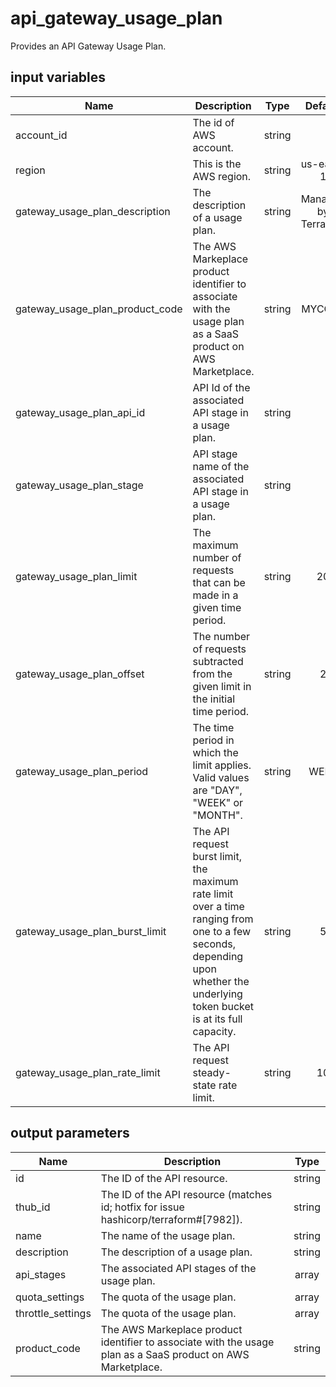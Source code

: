 # api_gateway_usage_plan

Provides an API Gateway Usage Plan.

## input variables

| Name | Description | Type | Default | Required |
|------|-------------|:----:|:-----:|:-----:|
|account_id|The id of AWS account.|string||Yes|
|region|This is the AWS region.|string|us-east-1|Yes|
|gateway_usage_plan_description|The description of a usage plan.|string|Managed by TerraHub|No|
|gateway_usage_plan_product_code|The AWS Markeplace product identifier to associate with the usage plan as a SaaS product on AWS Marketplace.|string|MYCODE|No|
|gateway_usage_plan_api_id|API Id of the associated API stage in a usage plan.|string||Yes|
|gateway_usage_plan_stage|API stage name of the associated API stage in a usage plan.|string||Yes|
|gateway_usage_plan_limit|The maximum number of requests that can be made in a given time period.|string|20|No|
|gateway_usage_plan_offset|The number of requests subtracted from the given limit in the initial time period.|string|2|No|
|gateway_usage_plan_period|The time period in which the limit applies. Valid values are "DAY", "WEEK" or "MONTH".|string|WEEK|No|
|gateway_usage_plan_burst_limit|The API request burst limit, the maximum rate limit over a time ranging from one to a few seconds, depending upon whether the underlying token bucket is at its full capacity.|string|5|No|
|gateway_usage_plan_rate_limit|The API request steady-state rate limit.|string|10|No|

## output parameters

| Name | Description | Type |
|------|-------------|:----:|
|id|The ID of the API resource.|string|
|thub_id|The ID of the API resource (matches id; hotfix for issue hashicorp/terraform#[7982]).|string|
|name|The name of the usage plan.|string|
|description|The description of a usage plan.|string|
|api_stages|The associated API stages of the usage plan.|array|
|quota_settings|The quota of the usage plan.|array|
|throttle_settings|The quota of the usage plan.|array|
|product_code|The AWS Markeplace product identifier to associate with the usage plan as a SaaS product on AWS Marketplace.|string|
